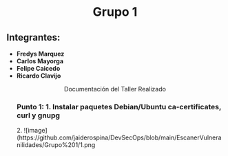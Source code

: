 <html>
<head>
<div align = "center">
<h1>Grupo 1</h1>
</div>
</head>
<body>
<h2>Integrantes:</h2>
<ul>
<li><strong>Fredys Marquez</strong></li>
<li><strong>Carlos Mayorga</strong></li>
<li><strong>Felipe Caicedo</strong></li>
<li><strong>Ricardo Clavijo</strong></li>
</ul>

<div align = "center">
Documentación del Taller Realizado
</div>


<ul>
<h3>Punto 1:
1.	Instalar paquetes Debian/Ubuntu ca-certificates, curl y gnupg </h3>
2.	![image](https://github.com/jaiderospina/DevSecOps/blob/main/EscanerVulneranilidades/Grupo%201/1.png


